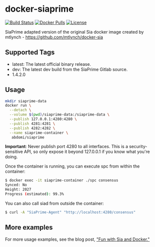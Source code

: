 # docker-siaprime

[![Build Status](https://travis-ci.org/abdomi/docker-siaprime.svg?branch=master)](https://travis-ci.org/abdomi/docker-siaprime) [![Docker Pulls](https://img.shields.io/docker/pulls/abdomi/docker-siaprime.svg?maxAge=604800)](https://hub.docker.com/r/abdomi/docker-siaprime/) [![License](http://img.shields.io/:license-mit-blue.svg?style=flat-square)](LICENSE)

SiaPrime adapted version of the original Sia docker image created by mtlynch - https://github.com/mtlynch/docker-sia

## Supported Tags

* latest: The latest official binary release.
* dev: The latest dev build from the SiaPrime Gitlab source.
* 1.4.2.0


## Usage

```bash
mkdir siaprime-data
docker run \
  --detach \
  --volume $(pwd)/siaprime-data:/siaprime-data \
  --publish 127.0.0.1:4280:4280 \
  --publish 4281:4281 \
  --publish 4282:4282 \
  --name siaprime-container \
   abdomi/siaprime
```

**Important**: Never publish port 4280 to all interfaces. This is a security-sensitive API, so only expose it beyond 127.0.0.1 if you know what you're doing.

Once the container is running, you can execute spc from within the container:

```bash
$ docker exec -it siaprime-container ./spc consensus
Synced: No
Height: 2027
Progress (estimated): 99.3%
```

You can also call siad from outside the container:

```bash
$ curl -A "SiaPrime-Agent" "http://localhost:4280/consensus"
```

## More examples

For more usage examples, see the blog post, ["Fun with Sia and Docker."](https://blog.spaceduck.io/sia-docker/)
